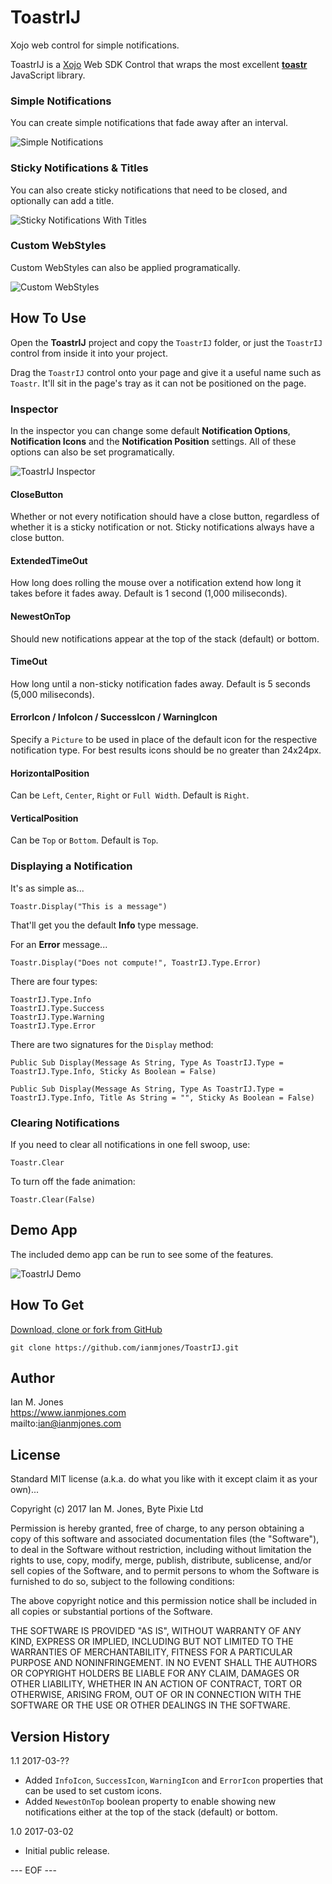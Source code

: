 # ToastrIJ
Xojo web control for simple notifications.

ToastrIJ is a [Xojo](https://www.xojo.com) Web SDK Control that wraps the most excellent [**toastr**](https://github.com/CodeSeven/toastr) JavaScript library.

### Simple Notifications
You can create simple notifications that fade away after an interval.

![Simple Notifications](https://raw.githubusercontent.com/ianmjones/ToastrIJ/master/Assets/ToastrIJ%20-%20Simple%20Notifications.png)

### Sticky Notifications & Titles
You can also create sticky notifications that need to be closed, and optionally can add a title.

![Sticky Notifications With Titles](https://raw.githubusercontent.com/ianmjones/ToastrIJ/master/Assets/ToastrIJ%20-%20Stick%20Notifications%20With%20Titles.png)

### Custom WebStyles
Custom WebStyles can also be applied programatically.

![Custom WebStyles](https://raw.githubusercontent.com/ianmjones/ToastrIJ/master/Assets/ToastrIJ%20-%20Custom%20WebStyles.png)

## How To Use
Open the **ToastrIJ** project and copy the `ToastrIJ` folder, or just the `ToastrIJ` control from inside it into your project.

Drag the `ToastrIJ` control onto your page and give it a useful name such as `Toastr`. It'll sit in the page's tray as it can not be positioned on the page.

### Inspector
In the inspector you can change some default **Notification Options**, **Notification Icons** and the **Notification Position** settings. All of these options can also be set programatically.

![ToastrIJ Inspector](https://raw.githubusercontent.com/ianmjones/ToastrIJ/master/Assets/ToastrIJ%20-%20Inspector.png)

#### CloseButton
Whether or not every notification should have a close button, regardless of whether it is a sticky notification or not. Sticky notifications always have a close button.

#### ExtendedTimeOut
How long does rolling the mouse over a notification extend how long it takes before it fades away. Default is 1 second (1,000 miliseconds).

#### NewestOnTop
Should new notifications appear at the top of the stack (default) or bottom.

#### TimeOut
How long until a non-sticky notification fades away. Default is 5 seconds (5,000 miliseconds).

#### ErrorIcon / InfoIcon / SuccessIcon / WarningIcon
Specify a `Picture` to be used in place of the default icon for the respective notification type. For best results icons should be no greater than 24x24px.

#### HorizontalPosition
Can be `Left`, `Center`, `Right` or `Full Width`. Default is `Right`.

#### VerticalPosition
Can be `Top` or `Bottom`. Default is `Top`.

### Displaying a Notification
It's as simple as...

    Toastr.Display("This is a message")

That'll get you the default **Info** type message.

For an **Error** message...

    Toastr.Display("Does not compute!", ToastrIJ.Type.Error)

There are four types:

    ToastrIJ.Type.Info
    ToastrIJ.Type.Success
    ToastrIJ.Type.Warning
    ToastrIJ.Type.Error

There are two signatures for the `Display` method:

    Public Sub Display(Message As String, Type As ToastrIJ.Type = ToastrIJ.Type.Info, Sticky As Boolean = False)
    
    Public Sub Display(Message As String, Type As ToastrIJ.Type = ToastrIJ.Type.Info, Title As String = "", Sticky As Boolean = False)

### Clearing Notifications
If you need to clear all notifications in one fell swoop, use:

    Toastr.Clear

To turn off the fade animation:

    Toastr.Clear(False)

## Demo App
The included demo app can be run to see some of the features.

![ToastrIJ Demo](https://raw.githubusercontent.com/ianmjones/ToastrIJ/master/Assets/ToastrIJ%20Demo.png)

## How To Get
[Download, clone or fork from GitHub](https://github.com/ianmjones/ToastrIJ)

    git clone https://github.com/ianmjones/ToastrIJ.git

## Author
Ian M. Jones  
https://www.ianmjones.com  
mailto:ian@ianmjones.com  

## License
Standard MIT license (a.k.a. do what you like with it except claim it as your own)...

Copyright (c) 2017 Ian M. Jones, Byte Pixie Ltd

Permission is hereby granted, free of charge, to any person
obtaining a copy of this software and associated documentation
files (the "Software"), to deal in the Software without
restriction, including without limitation the rights to use,
copy, modify, merge, publish, distribute, sublicense, and/or sell
copies of the Software, and to permit persons to whom the
Software is furnished to do so, subject to the following
conditions:

The above copyright notice and this permission notice shall be
included in all copies or substantial portions of the Software.

THE SOFTWARE IS PROVIDED "AS IS", WITHOUT WARRANTY OF ANY KIND,
EXPRESS OR IMPLIED, INCLUDING BUT NOT LIMITED TO THE WARRANTIES
OF MERCHANTABILITY, FITNESS FOR A PARTICULAR PURPOSE AND
NONINFRINGEMENT. IN NO EVENT SHALL THE AUTHORS OR COPYRIGHT
HOLDERS BE LIABLE FOR ANY CLAIM, DAMAGES OR OTHER LIABILITY,
WHETHER IN AN ACTION OF CONTRACT, TORT OR OTHERWISE, ARISING
FROM, OUT OF OR IN CONNECTION WITH THE SOFTWARE OR THE USE OR
OTHER DEALINGS IN THE SOFTWARE.


## Version History

1.1 2017-03-??

* Added `InfoIcon`, `SuccessIcon`, `WarningIcon` and `ErrorIcon` properties that can be used to set custom icons.
* Added `NewestOnTop` boolean property to enable showing new notifications either at the top of the stack (default) or bottom.

1.0 2017-03-02

* Initial public release.

--- EOF ---